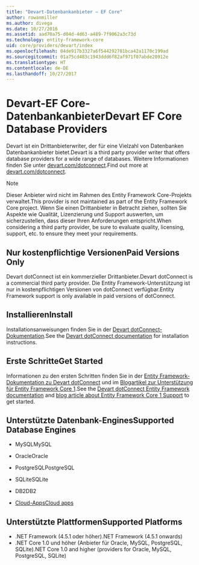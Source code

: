 ```yaml
---
title: "Devart-Datenbankanbieter – EF Core"
author: rowanmiller
ms.author: divega
ms.date: 10/27/2016
ms.assetid: aad70a75-d04d-4d63-a489-7f9062a3c73d
ms.technology: entity-framework-core
uid: core/providers/devart/index
ms.openlocfilehash: 04de917b3327a6f544292781bca42a1170c199ad
ms.sourcegitcommit: 01a75cd483c1943ddd6f82af971f07abde20912e
ms.translationtype: HT
ms.contentlocale: de-DE
ms.lasthandoff: 10/27/2017
---
```

# <a name="devart-ef-core-database-providers"></a><span data-ttu-id="c006b-102">Devart-EF Core-Datenbankanbieter</span><span class="sxs-lookup"><span data-stu-id="c006b-102">Devart EF Core Database Providers</span></span>

<span data-ttu-id="c006b-103">Devart ist ein Drittanbieterwriter, der für eine Vielzahl von Datenbanken Datenbankanbieter bietet.</span><span class="sxs-lookup"><span data-stu-id="c006b-103">Devart is a third party provider writer that offers database providers for a wide range of databases.</span></span> <span data-ttu-id="c006b-104">Weitere Informationen finden Sie unter [devart.com/dotconnect](https://www.devart.com/dotconnect/).</span><span class="sxs-lookup"><span data-stu-id="c006b-104">Find out more at [devart.com/dotconnect](https://www.devart.com/dotconnect/).</span></span>

> [!NOTE]  
> <span data-ttu-id="c006b-105">Dieser Anbieter wird nicht im Rahmen des Entity Framework Core-Projekts verwaltet.</span><span class="sxs-lookup"><span data-stu-id="c006b-105">This provider is not maintained as part of the Entity Framework Core project.</span></span> <span data-ttu-id="c006b-106">Wenn Sie einen Drittanbieter in Betracht ziehen, sollten Sie Aspekte wie Qualität, Lizenzierung und Support auswerten, um sicherzustellen, dass dieser Ihren Anforderungen entspricht.</span><span class="sxs-lookup"><span data-stu-id="c006b-106">When considering a third party provider, be sure to evaluate quality, licensing, support, etc. to ensure they meet your requirements.</span></span>

## <a name="paid-versions-only"></a><span data-ttu-id="c006b-107">Nur kostenpflichtige Versionen</span><span class="sxs-lookup"><span data-stu-id="c006b-107">Paid Versions Only</span></span>

<span data-ttu-id="c006b-108">Devart dotConnect ist ein kommerzieller Drittanbieter.</span><span class="sxs-lookup"><span data-stu-id="c006b-108">Devart dotConnect is a commercial third party provider.</span></span> <span data-ttu-id="c006b-109">Die Entity Framework-Unterstützung ist nur in kostenpflichtigen Versionen von dotConnect verfügbar.</span><span class="sxs-lookup"><span data-stu-id="c006b-109">Entity Framework support is only available in paid versions of dotConnect.</span></span>

## <a name="install"></a><span data-ttu-id="c006b-110">Installieren</span><span class="sxs-lookup"><span data-stu-id="c006b-110">Install</span></span>

<span data-ttu-id="c006b-111">Installationsanweisungen finden Sie in der [Devart dotConnect-Dokumentation](https://www.devart.com/dotconnect/).</span><span class="sxs-lookup"><span data-stu-id="c006b-111">See the [Devart dotConnect documentation](https://www.devart.com/dotconnect/) for installation instructions.</span></span>

## <a name="get-started"></a><span data-ttu-id="c006b-112">Erste Schritte</span><span class="sxs-lookup"><span data-stu-id="c006b-112">Get Started</span></span>

<span data-ttu-id="c006b-113">Informationen zu den ersten Schritten finden Sie in der [Entity Framework-Dokumentation zu Devart dotConnect](https://www.devart.com/dotconnect/entityframework.html) und im [Blogartikel zur Unterstützung für Entity Framework Core 1](http://blog.devart.com/entity-framework-core-1-entity-framework-7-support.html).</span><span class="sxs-lookup"><span data-stu-id="c006b-113">See the [Devart dotConnect Entity Framework documentation](https://www.devart.com/dotconnect/entityframework.html) and [blog article about Entity Framework Core 1 Support](http://blog.devart.com/entity-framework-core-1-entity-framework-7-support.html) to get started.</span></span>

## <a name="supported-database-engines"></a><span data-ttu-id="c006b-114">Unterstützte Datenbank-Engines</span><span class="sxs-lookup"><span data-stu-id="c006b-114">Supported Database Engines</span></span>

* <span data-ttu-id="c006b-115">MySQL</span><span class="sxs-lookup"><span data-stu-id="c006b-115">MySQL</span></span>

* <span data-ttu-id="c006b-116">Oracle</span><span class="sxs-lookup"><span data-stu-id="c006b-116">Oracle</span></span>

* <span data-ttu-id="c006b-117">PostgreSQL</span><span class="sxs-lookup"><span data-stu-id="c006b-117">PostgreSQL</span></span>

* <span data-ttu-id="c006b-118">SQLite</span><span class="sxs-lookup"><span data-stu-id="c006b-118">SQLite</span></span>

* <span data-ttu-id="c006b-119">DB2</span><span class="sxs-lookup"><span data-stu-id="c006b-119">DB2</span></span>

* [<span data-ttu-id="c006b-120">Cloud-Apps</span><span class="sxs-lookup"><span data-stu-id="c006b-120">Cloud apps</span></span>](https://www.devart.com/dotconnect/#cloud)

## <a name="supported-platforms"></a><span data-ttu-id="c006b-121">Unterstützte Plattformen</span><span class="sxs-lookup"><span data-stu-id="c006b-121">Supported Platforms</span></span>

* <span data-ttu-id="c006b-122">.NET Framework (4.5.1 oder höher)</span><span class="sxs-lookup"><span data-stu-id="c006b-122">.NET Framework (4.5.1 onwards)</span></span>
* <span data-ttu-id="c006b-123">.NET Core 1.0 und höher (Anbieter für Oracle, MySQL, PostgreSQL, SQLite)</span><span class="sxs-lookup"><span data-stu-id="c006b-123">.NET Core 1.0 and higher (providers for Oracle, MySQL, PostgreSQL, SQLite)</span></span>
